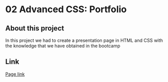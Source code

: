 # 02 Advanced CSS: Portfolio

## About this project 

In this project we had to create a presentation page in HTML and CSS with the knowledge that we have obtained in the bootcamp

## Link

[Page link]()